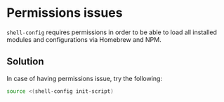 # Permissions issues

`shell-config` requires permissions in order to be able to load all installed modules and configurations via Homebrew and NPM.

## Solution

In case of having permissions issue, try the following:

```bash
source <(shell-config init-script)
```
